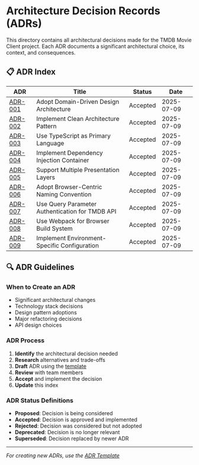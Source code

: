 # Architecture Decision Records (ADRs)

This directory contains all architectural decisions made for the TMDB Movie Client project. Each ADR documents a significant architectural choice, its context, and consequences.

## 📋 ADR Index

| ADR | Title | Status | Date |
|-----|-------|--------|------|
| [ADR-001](./001-domain-driven-design.md) | Adopt Domain-Driven Design Architecture | Accepted | 2025-07-09 |
| [ADR-002](./002-clean-architecture.md) | Implement Clean Architecture Pattern | Accepted | 2025-07-09 |
| [ADR-003](./003-typescript-language.md) | Use TypeScript as Primary Language | Accepted | 2025-07-09 |
| [ADR-004](./004-dependency-injection.md) | Implement Dependency Injection Container | Accepted | 2025-07-09 |
| [ADR-005](./005-multiple-presentation-layers.md) | Support Multiple Presentation Layers | Accepted | 2025-07-09 |
| [ADR-006](./006-browser-environment-naming.md) | Adopt Browser-Centric Naming Convention | Accepted | 2025-07-09 |
| [ADR-007](./007-tmdb-api-authentication.md) | Use Query Parameter Authentication for TMDB API | Accepted | 2025-07-09 |
| [ADR-008](./008-webpack-build-system.md) | Use Webpack for Browser Build System | Accepted | 2025-07-09 |
| [ADR-009](./009-environment-configuration.md) | Implement Environment-Specific Configuration | Accepted | 2025-07-09 |

## 🔍 ADR Guidelines

### When to Create an ADR
- Significant architectural changes
- Technology stack decisions
- Design pattern adoptions
- Major refactoring decisions
- API design choices

### ADR Process
1. **Identify** the architectural decision needed
2. **Research** alternatives and trade-offs
3. **Draft** ADR using the [template](./template.md)
4. **Review** with team members
5. **Accept** and implement the decision
6. **Update** this index

### ADR Status Definitions
- **Proposed**: Decision is being considered
- **Accepted**: Decision is approved and implemented
- **Rejected**: Decision was considered but not adopted
- **Deprecated**: Decision is no longer relevant
- **Superseded**: Decision replaced by newer ADR

---

*For creating new ADRs, use the [ADR Template](./template.md)*
